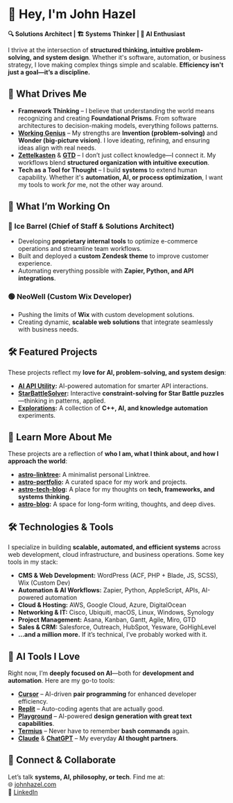 # 👋 Hey, I'm John Hazel  

**🔍 Solutions Architect | 🏗️ Systems Thinker | 🧠 AI Enthusiast**  

I thrive at the intersection of **structured thinking, intuitive problem-solving, and system design**. Whether it's software, automation, or business strategy, I love making complex things simple and scalable. **Efficiency isn't just a goal—it’s a discipline.**  

## 🚀 What Drives Me  

- **Framework Thinking** – I believe that understanding the world means recognizing and creating **Foundational Prisms**. From software architectures to decision-making models, everything follows patterns.  
- **[Working Genius](https://www.workinggenius.com/)** – My strengths are **Invention (problem-solving)** and **Wonder (big-picture vision)**. I love ideating, refining, and ensuring ideas align with real needs.  
- **[Zettelkasten](https://zettelkasten.de/posts/overview/)** & **[GTD](https://gettingthingsdone.com/)** – I don’t just collect knowledge—I connect it. My workflows blend **structured organization with intuitive execution**.  
- **Tech as a Tool for Thought** – I build **systems** to extend human capability. Whether it's **automation, AI, or process optimization**, I want my tools to work *for* me, not the other way around.  

## 🏢 What I’m Working On  

### **🔵 Ice Barrel (Chief of Staff & Solutions Architect)**  
- Developing **proprietary internal tools** to optimize e-commerce operations and streamline team workflows.  
- Built and deployed a **custom Zendesk theme** to improve customer experience.  
- Automating everything possible with **Zapier, Python, and API integrations**.  

### **🟢 NeoWell (Custom Wix Developer)**  
- Pushing the limits of **Wix** with custom development solutions.  
- Creating dynamic, **scalable web solutions** that integrate seamlessly with business needs.  

## 🛠️ Featured Projects  

These projects reflect my **love for AI, problem-solving, and system design**:  

- **[AI API Utility](https://github.com/gjohnhazel/ai-api-utility):** AI-powered automation for smarter API interactions.  
- **[StarBattleSolver](https://github.com/gjohnhazel/StarBattleSolver):** Interactive **constraint-solving for Star Battle puzzles**—thinking in patterns, applied.  
- **[Explorations](https://github.com/gjohnhazel/explorations-jh):** A collection of **C++, AI, and knowledge automation** experiments.  

## 📖 Learn More About Me  

These projects are a reflection of **who I am, what I think about, and how I approach the world**:  

- **[astro-linktree](https://github.com/gjohnhazel/astro-linktree):** A minimalist personal Linktree.  
- **[astro-portfolio](https://github.com/gjohnhazel/astro-portfolio):** A curated space for my work and projects.  
- **[astro-tech-blog](https://github.com/gjohnhazel/astro-tech-blog):** A place for my thoughts on **tech, frameworks, and systems thinking**.
- **[astro-blog](https://github.com/gjohnhazel/astro-blog):** A space for long-form writing, thoughts, and deep dives.  

## 🛠️ Technologies & Tools  

I specialize in building **scalable, automated, and efficient systems** across web development, cloud infrastructure, and business operations. Some key tools in my stack:  

- **CMS & Web Development:** WordPress (ACF, PHP + Blade, JS, SCSS), Wix (Custom Dev)  
- **Automation & AI Workflows:** Zapier, Python, AppleScript, APIs, AI-powered automation  
- **Cloud & Hosting:** AWS, Google Cloud, Azure, DigitalOcean  
- **Networking & IT:** Cisco, Ubiquiti, macOS, Linux, Windows, Synology  
- **Project Management:** Asana, Kanban, Gantt, Agile, Miro, GTD  
- **Sales & CRM:** Salesforce, Outreach, HubSpot, Yesware, GoHighLevel  
- **...and a million more.** If it’s technical, I’ve probably worked with it.  

## 🤖 AI Tools I Love  

Right now, I’m **deeply focused on AI**—both for **development and automation**. Here are my go-to tools:  

- **[Cursor](https://github.com/getcursor/cursor)** – AI-driven **pair programming** for enhanced developer efficiency.  
- **[Replit](https://replit.com/)** – Auto-coding agents that are actually good.  
- **[Playground](https://playground.com)** – AI-powered **design generation with great text capabilities**.  
- **[Termius](https://termius.com/)** – Never have to remember **bash commands** again.  
- **[Claude](https://claude.ai/)** & **[ChatGPT](https://chatgpt.com/)** – My everyday **AI thought partners**.  

## 🎯 Connect & Collaborate  

Let’s talk **systems, AI, philosophy, or tech**. Find me at:  
🌐 [johnhazel.com](https://johnhazel.com)  
📍 [LinkedIn](https://www.linkedin.com/in/gjohnhazel)  
